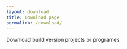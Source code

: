 ```yaml
---
layout: download
title: Download page
permalink: /download/
---
```


Download build version projects or programes.